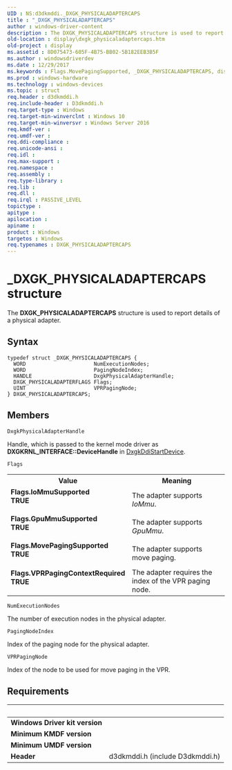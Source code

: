 ```yaml
---
UID : NS:d3dkmddi._DXGK_PHYSICALADAPTERCAPS
title : "_DXGK_PHYSICALADAPTERCAPS"
author : windows-driver-content
description : The DXGK_PHYSICALADAPTERCAPS structure is used to report details of a physical adapter.
old-location : display\dxgk_physicaladaptercaps.htm
old-project : display
ms.assetid : 8D075473-605F-4B75-BB02-5B182EEB3B5F
ms.author : windowsdriverdev
ms.date : 12/29/2017
ms.keywords : Flags.MovePagingSupported, _DXGK_PHYSICALADAPTERCAPS, display.dxgk_physicaladaptercaps, Flags.IoMmuSupported, DXGK_PHYSICALADAPTERCAPS, d3dkmddi/DXGK_PHYSICALADAPTERCAPS, DXGK_PHYSICALADAPTERCAPS structure [Display Devices], Flags.VPRPagingContextRequired, Flags.GpuMmuSupported
ms.prod : windows-hardware
ms.technology : windows-devices
ms.topic : struct
req.header : d3dkmddi.h
req.include-header : D3dkmddi.h
req.target-type : Windows
req.target-min-winverclnt : Windows 10
req.target-min-winversvr : Windows Server 2016
req.kmdf-ver : 
req.umdf-ver : 
req.ddi-compliance : 
req.unicode-ansi : 
req.idl : 
req.max-support : 
req.namespace : 
req.assembly : 
req.type-library : 
req.lib : 
req.dll : 
req.irql : PASSIVE_LEVEL
topictype : 
apitype : 
apilocation : 
apiname : 
product : Windows
targetos : Windows
req.typenames : DXGK_PHYSICALADAPTERCAPS
---
```


# _DXGK_PHYSICALADAPTERCAPS structure
The <b>DXGK_PHYSICALADAPTERCAPS</b> structure is used to report details of a physical adapter.

## Syntax
````
typedef struct _DXGK_PHYSICALADAPTERCAPS {
  WORD                      NumExecutionNodes;
  WORD                      PagingNodeIndex;
  HANDLE                    DxgkPhysicalAdapterHandle;
  DXGK_PHYSICALADAPTERFLAGS Flags;
  UINT                      VPRPagingNode;
} DXGK_PHYSICALADAPTERCAPS;
````

## Members


`DxgkPhysicalAdapterHandle`

Handle, which is passed to the kernel mode driver as <b>DXGKRNL_INTERFACE::DeviceHandle</b> in <a href="..\dispmprt\nc-dispmprt-dxgkddi_start_device.md">DxgkDdiStartDevice</a>.

`Flags`

<table>
<tr>
<th>Value</th>
<th>Meaning</th>
</tr>
<tr>
<td width="40%"><a id="Flags.IoMmuSupported"></a><a id="flags.iommusupported"></a><a id="FLAGS.IOMMUSUPPORTED"></a><dl>
<dt><b>Flags.IoMmuSupported</b></dt>
<dt><b>TRUE</b></dt>
</dl>
</td>
<td width="60%">
The adapter supports <i>IoMmu</i>.

</td>
</tr>
<tr>
<td width="40%"><a id="Flags.GpuMmuSupported"></a><a id="flags.gpummusupported"></a><a id="FLAGS.GPUMMUSUPPORTED"></a><dl>
<dt><b>Flags.GpuMmuSupported</b></dt>
<dt><b>TRUE</b></dt>
</dl>
</td>
<td width="60%">
The adapter supports <i>GpuMmu</i>.

</td>
</tr>
<tr>
<td width="40%"><a id="Flags.MovePagingSupported"></a><a id="flags.movepagingsupported"></a><a id="FLAGS.MOVEPAGINGSUPPORTED"></a><dl>
<dt><b>Flags.MovePagingSupported</b></dt>
<dt><b>TRUE</b></dt>
</dl>
</td>
<td width="60%">
The adapter supports move paging.

</td>
</tr>
<tr>
<td width="40%"><a id="Flags.VPRPagingContextRequired"></a><a id="flags.vprpagingcontextrequired"></a><a id="FLAGS.VPRPAGINGCONTEXTREQUIRED"></a><dl>
<dt><b>Flags.VPRPagingContextRequired</b></dt>
<dt><b>TRUE</b></dt>
</dl>
</td>
<td width="60%">
The adapter requires the index of the VPR paging node.

</td>
</tr>
</table>

`NumExecutionNodes`

The number of execution nodes in the physical adapter.

`PagingNodeIndex`

Index of the paging node for the physical adapter.

`VPRPagingNode`

Index of the node to be used for move paging in  the VPR.


## Requirements
| &nbsp; | &nbsp; |
| ---- |:---- |
| **Windows Driver kit version** |  |
| **Minimum KMDF version** |  |
| **Minimum UMDF version** |  |
| **Header** | d3dkmddi.h (include D3dkmddi.h) |